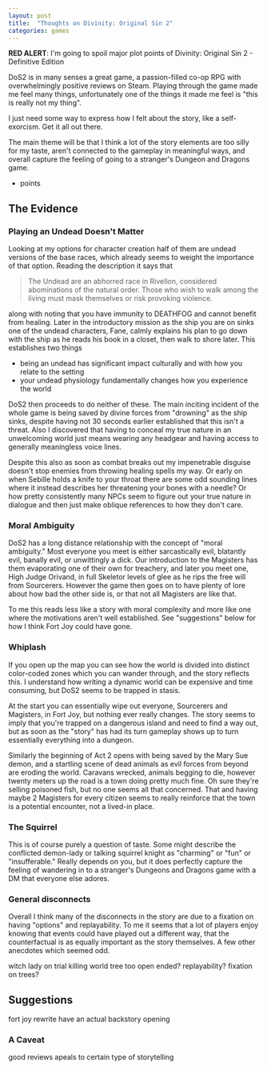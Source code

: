 ```yaml
---
layout: post
title:  "Thoughts on Divinity: Original Sin 2"
categories: games
---
```


**RED ALERT**: I'm going to spoil major plot points of Divinity: Original Sin 2 - Definitive Edition


DoS2 is in many senses a great game, a passion-filled co-op RPG with overwhelmingly positive reviews on Steam. Playing through the game made me feel many things, unfortunately one of the things it made me feel is "this is really not my thing".

I just need some way to express how I felt about the story, like a self-exorcism. Get it all out there. 

The main theme will be that I think a lot of the story elements are too silly for my taste, aren't connected to the gameplay in meaningful ways, and overall capture the feeling of going to a stranger's Dungeon and Dragons game. 

- points

## The Evidence

### Playing an Undead Doesn't Matter

Looking at my options for character creation half of them are undead versions of the base races, which already seems to weight the importance of that option. Reading the description it says that 

> The Undead are an abhorred race in Rivellon, considered abominations of the natural order. Those who wish to walk among the living must mask themselves or risk provoking violence.

along with noting that you have immunity to DEATHFOG and cannot benefit from healing. Later in the introductory mission as the ship you are on sinks one of the undead characters, Fane, calmly explains his plan to go down with the ship as he reads his book in a closet, then walk to shore later. This establishes two things

- being an undead has significant impact culturally and with how you relate to the setting
- your undead physiology fundamentally changes how you experience the world

DoS2 then proceeds to do neither of these. The main inciting incident of the whole game is being saved by divine forces from "drowning" as the ship sinks, despite having not 30 seconds earlier established that this isn't a threat. Also I discovered that having to conceal my true nature in an unwelcoming world just means wearing any headgear and having access to generally meaningless voice lines.

Despite this also as soon as combat breaks out my impenetrable disguise doesn't stop enemies from throwing healing spells my way. Or early on when Sebille holds a knife to your throat there are some odd sounding lines where it instead describes her threatening your bones with a needle? Or how pretty consistently many NPCs seem to figure out your true nature in dialogue and then just make oblique references to how they don't care. 

### Moral Ambiguity

DoS2 has a long distance relationship with the concept of "moral ambiguity." Most everyone you meet is either sarcastically evil, blatantly evil, banally evil, or unwittingly a dick. Our introduction to the Magisters has them evaporating one of their own for treachery, and later you meet one, High Judge Orivand, in full Skeletor levels of glee as he rips the free will from Sourcerers. However the game then goes on to have plenty of lore about how bad the other side is, or that not all Magisters are like that.


To me this reads less like a story with moral complexity and more like one where the motivations aren't well established. See "suggestions" below for how I think Fort Joy could have gone.

### Whiplash

If you open up the map you can see how the world is divided into distinct color-coded zones which you can wander through, and the story reflects this. I understand how writing a dynamic world can be expensive and time consuming, but DoS2 seems to be trapped in stasis. 


At the start you can essentially wipe out everyone, Sourcerers and Magisters, in Fort Joy, but nothing ever really changes. The story seems to imply that you're trapped on a dangerous island and need to find a way out, but as soon as the "story" has had its turn gameplay shows up to turn essentially everything into a dungeon. 


Similarly the beginning of Act 2 opens with being saved by the Mary Sue demon, and a startling scene of dead animals as evil forces from beyond are eroding the world. Caravans wrecked, animals begging to die, however twenty meters up the road is a town doing pretty much fine. Oh sure they're selling poisoned fish, but no one seems all that concerned. That and having maybe 2 Magisters for every citizen seems to really reinforce that the town is a potential encounter, not a lived-in place. 

### The Squirrel

This is of course purely a question of taste. Some might describe the conflicted demon-lady or talking squirrel knight as "charming" or "fun" or "insufferable." Really depends on you, but it does perfectly capture the feeling of wandering in to a stranger's Dungeons and Dragons game with a DM that everyone else adores.

### General disconnects

Overall I think many of the disconnects in the story are due to a fixation on having "options" and replayability. To me it seems that a lot of players enjoy knowing that events could have played out a different way, that the counterfactual is as equally important as the story themselves. A few other anecdotes which seemed odd.



witch lady on trial
killing world tree
too open ended? replayability? fixation on trees?


## Suggestions

fort joy rewrite
have an actual backstory opening

### A Caveat

good reviews
apeals to certain type of storytelling